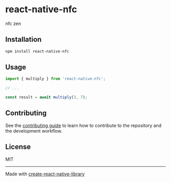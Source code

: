# react-native-nfc

nfc zen

## Installation

```sh
npm install react-native-nfc
```

## Usage

```js
import { multiply } from 'react-native-nfc';

// ...

const result = await multiply(3, 7);
```

## Contributing

See the [contributing guide](CONTRIBUTING.md) to learn how to contribute to the repository and the development workflow.

## License

MIT

---

Made with [create-react-native-library](https://github.com/callstack/react-native-builder-bob)
